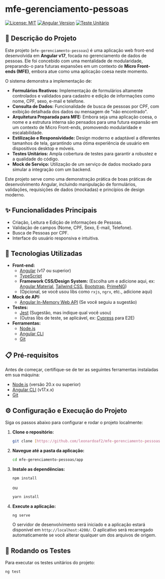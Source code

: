 # mfe-gerenciamento-pessoas

[![License: MIT](https://img.shields.io/badge/License-MIT-yellow.svg)](https://opensource.org/licenses/MIT)
[![Angular Version](https://img.shields.io/badge/Angular-v17-red?logo=angular)](https://angular.io/)
[![Teste Unitário](https://img.shields.io/badge/Testes-Jest-brightgreen?logo=jest)](https://jestjs.io/)

## 📝 Descrição do Projeto

Este projeto (`mfe-gerenciamento-pessoas`) é uma aplicação web front-end desenvolvida em **Angular v17**, focada no gerenciamento de dados de pessoas. Ele foi concebido com uma mentalidade de modularidade, preparando-o para futuras expansões em um contexto de **Micro Front-ends (MFE)**, embora atue como uma aplicação coesa neste momento.

O sistema demonstra a implementação de:
* **Formulários Reativos:** Implementação de formulários altamente controlados e validados para cadastro e edição de informações como nome, CPF, sexo, e-mail e telefone.
* **Consulta de Dados:** Funcionalidade de busca de pessoas por CPF, com exibição detalhada dos dados ou mensagem de "não encontrado".
* **Arquitetura Preparada para MFE:** Embora seja uma aplicação coesa, o nome e a estrutura interna são pensados para uma futura expansão em um contexto de Micro Front-ends, promovendo modularidade e escalabilidade.
* **Estilização e Responsividade:** Design moderno e adaptável a diferentes tamanhos de tela, garantindo uma ótima experiência de usuário em dispositivos desktop e móveis.
* **Testes Unitários:** Ampla cobertura de testes para garantir a robustez e a qualidade do código.
* **Mock de Serviço:** Utilização de um serviço de dados mockado para simular a integração com um backend.

Este projeto serve como uma demonstração prática de boas práticas de desenvolvimento Angular, incluindo manipulação de formulários, validações, requisições de dados (mockadas) e princípios de design moderno.

## ✨ Funcionalidades Principais

* Criação, Leitura e Edição de informações de Pessoas.
* Validação de campos (Nome, CPF, Sexo, E-mail, Telefone).
* Busca de Pessoas por CPF.
* Interface do usuário responsiva e intuitiva.

## 🚀 Tecnologias Utilizadas

* **Front-end:**
    * [Angular](https://angular.io/) (v17 ou superior)
    * [TypeScript](https://www.typescriptlang.org/)
    * **Framework CSS/Design System:** (Escolha um e adicione aqui, ex: [Angular Material](https://material.angular.io/), [Tailwind CSS](https://tailwindcss.com/), [Bootstrap](https://getbootstrap.com/), [PrimeNG](https://primeng.org/))
    * (Opcional, se você usou libs como `rxjs`, `ngrx`, etc., adicione aqui)
* **Mock de API:**
    * [Angular In-Memory Web API](https://angular.io/guide/http-client-in-memory-web-api) (Se você seguiu a sugestão)
* **Testes:**
    * [Jest](https://jestjs.io/) (Sugestão, mas indique qual você usou)
    * (Outras libs de teste, se aplicável, ex: [Cypress](https://www.cypress.io/) para E2E)
* **Ferramentas:**
    * [Node.js](https://nodejs.org/en/)
    * [Angular CLI](https://angular.io/cli)
    * [Git](https://git-scm.com/)

## 📋 Pré-requisitos

Antes de começar, certifique-se de ter as seguintes ferramentas instaladas em sua máquina:

* [Node.js](https://nodejs.org/en/download/) (versão 20.x ou superior)
* [Angular CLI](https://angular.io/cli) (v17.x.x)
* [Git](https://git-scm.com/downloads)

## ⚙️ Configuração e Execução do Projeto

Siga os passos abaixo para configurar e rodar o projeto localmente:

1.  **Clone o repositório:**
    ```bash
    git clone [https://github.com/leonardoaf2/mfe-gerenciamento-pessoas.git](https://github.com/leonardoaf2/mfe-gerenciamento-pessoas.git)
    ```
2.  **Navegue até a pasta da aplicação:**
    ```bash
    cd mfe-gerenciamento-pessoas/app
    ```
3.  **Instale as dependências:**
    ```bash
    npm install
    ```
    ou
    ```bash
    yarn install
    ```
4.  **Execute a aplicação:**
    ```bash
    ng serve
    ```
    O servidor de desenvolvimento será iniciado e a aplicação estará disponível em `http://localhost:4200/`. O aplicativo será recarregado automaticamente se você alterar qualquer um dos arquivos de origem.

## 🧪 Rodando os Testes

Para executar os testes unitários do projeto:

```bash
ng test
